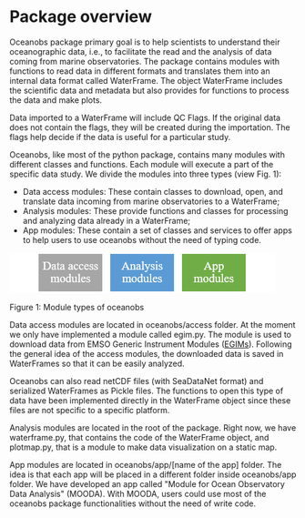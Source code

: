 # Package overview

Oceanobs package primary goal is to help scientists to understand their oceanographic data, i.e., to facilitate the read and the analysis of data coming from marine observatories. The package contains modules with functions to read data in different formats and translates them into an internal data format called WaterFrame. The object WaterFrame includes the scientific data and metadata but also provides for functions to process the data and make plots.

Data imported to a WaterFrame will include QC Flags. If the original data does not contain the flags, they will be created during the importation. The flags help decide if the data is useful for a particular study.

Oceanobs, like most of the python package, contains many modules with different classes and functions. Each module will execute a part of the specific data study. We divide the modules into three types (view Fig. 1):

* Data access modules: These contain classes to download, open, and translate data incoming from marine observatories to a WaterFrame;
* Analysis modules: These provide functions and classes for processing and analyzing data already in a WaterFrame;
* App modules: These contain a set of classes and services to offer apps to help users to use oceanobs without the need of typing code.

![Module types of oceanobs](./img/package/module_types.PNG)

Figure 1: Module types of oceanobs

Data access modules are located in oceanobs/access folder. At the moment we only have implemented a module called egim.py. The module is used to download data from EMSO Generic Instrument Modules ([EGIMs](http://www.emsodev.eu)). Following the general idea of the access modules, the downloaded data is saved in WaterFrames so that it can be easily analyzed.

Oceanobs can also read netCDF files (with SeaDataNet format) and serialized WaterFrames as Pickle files. The functions to open this type of data have been implemented directly in the WaterFrame object since these files are not specific to a specific platform.

Analysis modules are located in the root of the package. Right now, we have waterframe.py, that contains the code of the WaterFrame object, and plotmap.py, that is a module to make data visualization on a static map.

App modules are located in oceanobs/app/[name of the app] folder. The idea is that each app will be placed in a different folder inside oceanobs/app folder. We have developed an app called "Module for Ocean Observatory Data Analysis" (MOODA). With MOODA, users could use most of the oceanobs package functionalities without the need of write code.

